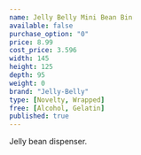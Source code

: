 ```yaml
---
name: Jelly Belly Mini Bean Bin
available: false
purchase_option: "0"
price: 8.99
cost_price: 3.596
width: 145
height: 125
depth: 95
weight: 0
brand: "Jelly-Belly"
type: [Novelty, Wrapped]
free: [Alcohol, Gelatin]
published: true
---
```

Jelly bean dispenser.